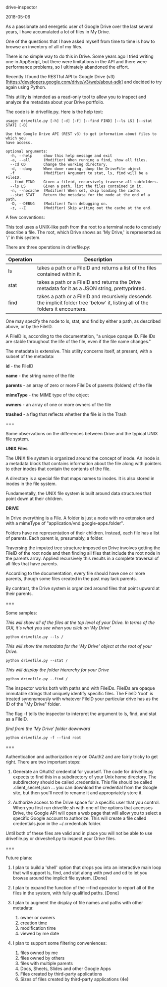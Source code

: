 drive-inspector

2018-05-06

As a passionate and energetic user of Google Drive over the last
several years, I have accumulated a lot of files in My Drive.

One of the questions that I have asked myself from time to time is
how to browse an inventory of all of my files.

There is no simple way to do this in Drive.  Some years ago I tried
writing one in AppScript, but there were limitations in the API and
there were performance problems, so I ultimately abandoned the effort.

Recently I found the RESTful API to Google Drive (v3)
[https://developers.google.com/drive/v3/web/about-sdk]
and decided to try again using Python.

This utility is intended as a read-only tool to allow you to inspect
and analyze the metadata about your Drive portfolio.

The code is in drivefile.py.  Here is the help text:

```
usage: drivefile.py [-h] [-d] [-f] [--find FIND] [--ls LS] [--stat STAT] [-D]

Use the Google Drive API (REST v3) to get information about files to which you
have access.

optional arguments:
  -h, --help     show this help message and exit
  -a, --all      (Modifier) When running a find, show all files.
  --cd CD        Change the working directory.
  -d, --dump     When done running, dump the DriveFile object
  -f             (Modifier) Argument to stat, ls, find will be a FileID.
  --find FIND    Given a fileid, recursively traverse all subfolders.
  --ls LS        Given a path, list the files contained in it.
  -n, --nocache  (Modifier) When set, skip loading the cache.
  --stat STAT    Return the metadata for the node at the end of a path.
  -D, --DEBUG    (Modifier) Turn debugging on.
  -z, --Z        (Modifier) Skip writing out the cache at the end.
```

A few conventions:

This tool uses a UNIX-like path from the root to a terminal node to
concisely describe a file.  The root, which Drive shows as 'My Drive,'
is represented as '/' in this system.

There are three operations in drivefile.py:

Operation | Description
--------- | -----------
ls | takes a path or a FileID and returns a list of the files contained within it.
stat | takes a path or a FileID and returns the Drive metadata for it as a JSON string, prettyprinted.
find | takes a path or a FileID and recursively descends the implicit folder tree 'below' it, listing all of the folders it encounters.

One may specify the node to ls, stat, and find by either a path, as
described above, or by the FileID.

A FileID is, according to the documentation, "a unique opaque ID.
File IDs are stable throughout the life of the file, even if the
file name changes."

The metadata is extensive.  This utility concerns itself, at present,
with a subset of the metadata:

**id** - the FileID

**name** - the string name of the file

**parents** - an array of zero or more FileIDs of parents (folders) of the file

**mimeType** - the MIME type of the object

**owners** - an array of one or more owners of the file

**trashed** - a flag that reflects whether the file is in the Trash

===

Some observations on the differences between Drive and the typical
UNIX file system.

**UNIX Files**

The UNIX file system is organized around the concept of inode.  An
inode is a metadata block that contains information about the file
along with pointers to other inodes that contain the contents of the
file.

A directory is a special file that maps names to inodes.  It is also
stored in inodes in the file system.

Fundamentally, the UNIX file system is built around data structures
that point down at their children.

**DRIVE**

In Drive everything is a File.  A folder is just a node with no extension
and with a mimeType of "application/vnd.google-apps.folder".

Folders have no representation of their children.  Instead, each
file has a list of parents.  Each parent is, presumably, a folder.

Traversing the imputed tree structure imposed on Drive involves getting
the FileID of the root node and then finding all files that include
the root node in the parents array.  Applied recursively this results
in a complete traversal of all files that have parents.

According to the documentation, every file should have one or more
parents, though some files created in the past may lack parents.

By contrast, the Drive system is organized around files that point
upward at their parents.

===

Some samples:

*This will show all of the files at the top level of your Drive.*
*In terms of the GUI, it's what you see when you click on 'My Drive'*

`python drivefile.py --ls /`

*This will show the metadata for the 'My Drive' object at the root*
*of your Drive.*

`python drivefile.py --stat /`

*This will display the folder hierarchy for your Drive*

`python drivefile.py --find /`

The inspector works both with paths and with FileIDs.  FileIDs are
opaque immutable strings that uniquely identify specific files.
The FileID 'root' is treated synonymously with whatever FileID your
particular drive has as the ID of the "My Drive" folder.

The flag -f tells the inspector to interpret the argument to ls, find, and stat as a FileID.

*find from the 'My Drive' folder downward*

`python drivefile.py -f --find root`

===

Authentication and authorization rely on OAuth2 and are fairly
tricky to get right.  There are two important steps:

1. Generate an OAuth2 credential for yourself.  The code for
drivefile.py expects to find this in a subdirectory of your Unix
home directory.  The subdirectory should be called .credentials.
This file should be called .client_secret.json ... you can download
the credential from the Google site, but then you'll need to rename
it and appropriately store it.

2. Authorize access to the Drive space for a specific user that you
control.  When you first run drivefile.sh with one of the options that
accesses Drive, the Google API will open a web page that will allow
you to select a specific Google account to authorize.  This will create
a file called credentials.json in the ~/.credentials folder.

Until both of these files are valid and in place you will not be able
to use drivefile.py or driveshell.py to inspect your Drive files.

===

Future plans:

1. I plan to build a 'shell' option that drops you into an interactive
main loop that will support ls, find, and stat along with pwd and cd
to let you browse around the implicit file system.  [Done]

1. I plan to expand the function of the --find operator to report
all of the files in the system, with fully qualified paths. [Done]

1. I plan to augment the display of file names and paths with other
metadata:
   1. owner or owners
   1. creation time
   1. modification time
   1. viewed by me date

1. I plan to support some filtering conveniences:
   1. files owned by me
   1. files owned by others
   1. files with multiple parents
   1. Docs, Sheets, Slides and other Google Apps
   1. Files created by third-party applications
   1. Sizes of files created by third-party applications (4e)

